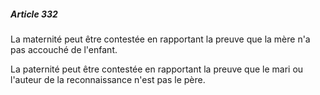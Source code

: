 ##### Article 332

La maternité peut être contestée en rapportant la preuve que la mère n'a pas accouché de l'enfant.

La paternité peut être contestée en rapportant la preuve que le mari ou l'auteur de la reconnaissance n'est pas le père.

